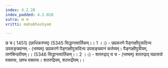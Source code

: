 ```yaml
---
index: 4.2.28
index_padded: 4.2.028
sutra: छ च
vritti: mahabhashyam

---
```

 छ च ( 1451) (छाधिकरणम्) (5345 सिद्धान्तवार्तिकम्।। 1 ।।) - छप्रकरणे पैङ्गाक्षीपुत्रादिभ्य उपसङ्ख्यानम् - (भाष्यम्) छप्रकरणे पैङ्गाक्षीपुत्रादिभ्य उपसङ्ख्यानं कर्तव्यम्। पैङ्गाक्षीपुत्रीयम्, तार्णबिन्दवीयम्।। (5346 सिद्धान्तवार्तिकम्।। 2 ।।) - शतरुद्राद् घ च - (भाष्यम्) शतरुद्राद् घप्रत्ययो वक्तव्यः, छश्च वक्तव्यः। शतरुद्रियम्, शतरुद्रीयम्।। 